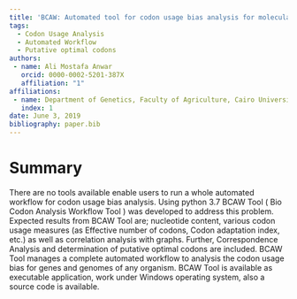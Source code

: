 ```yaml
---
title: 'BCAW: Automated tool for codon usage bias analysis for molecular evolution'
tags:
  - Codon Usage Analysis
  - Automated Workflow
  - Putative optimal codons
authors:
 - name: Ali Mostafa Anwar
   orcid: 0000-0002-5201-387X
   affiliation: "1"
affiliations:
 - name: Department of Genetics, Faculty of Agriculture, Cairo University, 12613, Cairo, Egypt
   index: 1
date: June 3, 2019
bibliography: paper.bib
---
```

# Summary
There are no tools available enable users to run a whole automated workflow for codon usage bias analysis. Using python 3.7 BCAW Tool ( Bio Codon Analysis Workflow Tool ) was developed to address this problem.
Expected results from BCAW Tool are; nucleotide content, various codon usage measures (as Effective number of codons, Codon adaptation index, etc.) as well as correlation analysis with graphs. Further, Correspondence Analysis and determination of putative optimal codons are included.
BCAW Tool manages a complete automated workflow to analysis the codon usage bias for genes and genomes of any organism. BCAW Tool is available as executable application, work under Windows operating system, also a source code is available.
